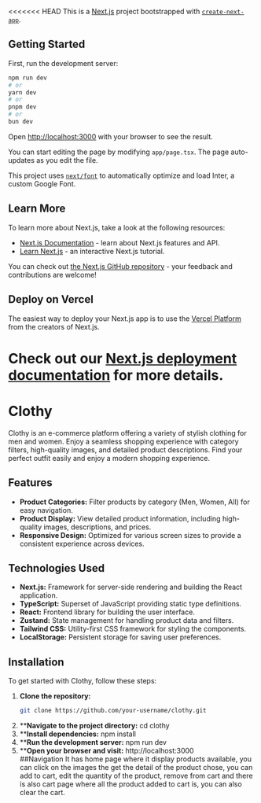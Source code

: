 <<<<<<< HEAD
This is a [Next.js](https://nextjs.org/) project bootstrapped with [`create-next-app`](https://github.com/vercel/next.js/tree/canary/packages/create-next-app).

## Getting Started

First, run the development server:

```bash
npm run dev
# or
yarn dev
# or
pnpm dev
# or
bun dev
```

Open [http://localhost:3000](http://localhost:3000) with your browser to see the result.

You can start editing the page by modifying `app/page.tsx`. The page auto-updates as you edit the file.

This project uses [`next/font`](https://nextjs.org/docs/basic-features/font-optimization) to automatically optimize and load Inter, a custom Google Font.

## Learn More

To learn more about Next.js, take a look at the following resources:

- [Next.js Documentation](https://nextjs.org/docs) - learn about Next.js features and API.
- [Learn Next.js](https://nextjs.org/learn) - an interactive Next.js tutorial.

You can check out [the Next.js GitHub repository](https://github.com/vercel/next.js/) - your feedback and contributions are welcome!

## Deploy on Vercel

The easiest way to deploy your Next.js app is to use the [Vercel Platform](https://vercel.com/new?utm_medium=default-template&filter=next.js&utm_source=create-next-app&utm_campaign=create-next-app-readme) from the creators of Next.js.

Check out our [Next.js deployment documentation](https://nextjs.org/docs/deployment) for more details.
=======
# Clothy
Clothy is an e-commerce platform offering a variety of stylish clothing for men and women. Enjoy a seamless shopping experience with category filters, high-quality images, and detailed product descriptions. Find your perfect outfit easily and enjoy a modern shopping experience.

## Features

- **Product Categories:** Filter products by category (Men, Women, All) for easy navigation.
- **Product Display:** View detailed product information, including high-quality images, descriptions, and prices.
- **Responsive Design:** Optimized for various screen sizes to provide a consistent experience across devices.

## Technologies Used

- **Next.js:** Framework for server-side rendering and building the React application.
- **TypeScript:** Superset of JavaScript providing static type definitions.
- **React:** Frontend library for building the user interface.
- **Zustand:** State management for handling product data and filters.
- **Tailwind CSS:** Utility-first CSS framework for styling the components.
- **LocalStorage:** Persistent storage for saving user preferences.

## Installation

To get started with Clothy, follow these steps:

1. **Clone the repository:**
   ```bash
   git clone https://github.com/your-username/clothy.git

2. ****Navigate to the project directory:**
   cd clothy
3.  ****Install dependencies:**
     npm install
4.  ****Run the development server:**
     npm run dev
5.  ****Open your browser and visit:**
     http://localhost:3000  
##Navigation
It has home page where it display products available, you can click on the images the get the detail of the product chose, you can add to cart, edit the quantity of the product, remove from cart and there is also cart page where all the product added to cart is, you can also clear the cart.
